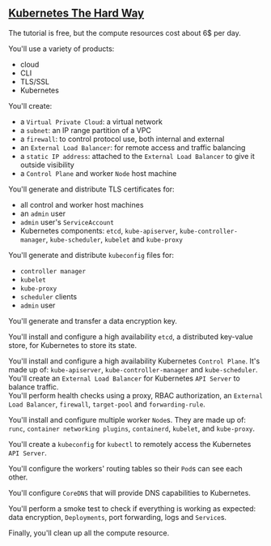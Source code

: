 ## [Kubernetes The Hard Way](https://github.com/kelseyhightower/kubernetes-the-hard-way)

The tutorial is free, but the compute resources cost about 6$ per day.  

You'll use a variety of products:
* cloud
* CLI
* TLS/SSL
* Kubernetes

You'll create:
* a `Virtual Private Cloud`: a virtual network
* a `subnet`: an IP range partition of a VPC
* a `firewall`: to control protocol use, both internal and external
* an `External Load Balancer`: for remote access and traffic balancing
* a `static IP address`: attached to the `External Load Balancer` to give it outside visibility
* a `Control Plane` and worker `Node` host machine

You'll generate and distribute TLS certificates for:
* all control and worker host machines
* an `admin` user
* `admin` user's `ServiceAccount`
* Kubernetes components: `etcd`, `kube-apiserver`, `kube-controller-manager`, `kube-scheduler`, `kubelet` and `kube-proxy`

You'll generate and distribute `kubeconfig` files for:
* `controller manager`
* `kubelet`
* `kube-proxy`
* `scheduler` clients
* `admin` user

You'll generate and transfer a data encryption key.  

You'll install and configure a high availability `etcd`, a distributed key-value store, for Kubernetes to store its state.  

You'll install and configure a high availability Kubernetes `Control Plane`. It's made up of: `kube-apiserver`, `kube-controller-manager` and `kube-scheduler`.  
You'll create an `External Load Balancer` for Kubernetes `API Server` to balance traffic.  
You'll perform health checks using a proxy, RBAC authorization, an `External Load Balancer`, `firewall`, `target-pool` and `forwarding-rule`.  

You'll install and configure multiple worker `Node`s. They are made up of: `runc`, `container networking plugins`, `containerd`, `kubelet`, and `kube-proxy`.  

You'll create a `kubeconfig` for `kubectl` to remotely access the Kubernetes `API Server`.  

You'll configure the workers' routing tables so their `Pod`s can see each other.  

You'll configure `CoreDNS` that will provide DNS capabilities to Kubernetes.  

You'll perform a smoke test to check if everything is working as expected: data encryption, `Deployments`, port forwarding, logs and `Service`s.  

Finally, you'll clean up all the compute resource.  
